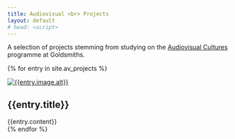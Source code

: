 ```yaml
---
title: Audiovisual <br> Projects
layout: default
# head: <script>
---
```

<div id="banner-map" class="map"></div>

<section class = "projects">
  <section class = "description" markdown="1">

  A selection of projects stemming from studying on the [Audiovisual Cultures][website] programme at Goldsmiths.

[website]: https://www.gold.ac.uk/pg/ma-music-audiovisual-cultures/

  </section>

{% for entry in site.av_projects %}
  <article class = "project" id = "{{entry.id}}">
    <a href="{{entry.url}}">
      <img src="{{entry.image.src}}" alt="{{entry.image.alt}}">
    </a>
    <h2 class = "project-title">{{entry.title}}</h2>
    {{entry.content}}

  </article>
{% endfor %}

</section>

<script type="text/javascript" type="module">
    import {defaultMap, customGeojsonStyles} from "/assets/js/maps.js";

    // define the maps using code from /assets/js/maps.js
    let map = defaultMap();

    let layers = {};
    let customLayer, section, filetype, onEachFeature;
    let omnivore_loaders = {"kml" : omnivore.kml, "gpx" : omnivore.gpx};

    {% for entry in site.av_projects %}
      {% if entry.kml %}
      section = document.getElementById("{{entry.id}}"); // Get the section associated with this kml file
      customLayer = customGeojsonStyles(section.querySelector("img")); // Pass that to the styles so we can set hover effects
      filetype = "{{entry.kml}}".split(".").slice(-1); // Figure out if it's a kml or gpx file
      layers["{{entry.id}}"] = omnivore_loaders[filetype]('{{entry.kml}}', null, customLayer) //Load the file and style it
        .addTo(map); // Add the layer to the map

      section.onmouseover = (e) => { // When the section is hovered, center the associated maps points
        map.flyToBounds(layers["{{entry.id}}"].getBounds(), {padding: [50,50]});
      }

      {% endif%}
    {% endfor %}


</script>

